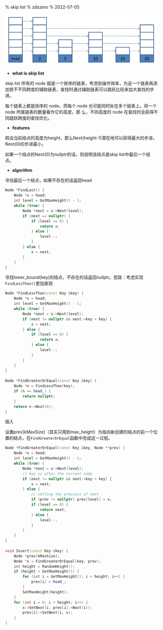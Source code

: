 % skip list
% zdszero
% 2022-07-05

![skip list](../../docs/images/image_2022-07-07-21-18-46.png)

* __what is skip list__

skip list 所有的 node 就是一个排序的链表，考虑到操作效率，为这一个链表再添加若干不同跨度的辅助链表，查找时通过辅助链表可以跳跃比较来加大查找的步进。

每个链表上都是排序的 node，而每个 node 也可能同时处在多个链表上。将一个 node 所属链表的数量看作它的高度，那
么，不同高度的 node 在查找时会获得不同跳跃跨度的查找优化。

* __features__

假设当前结点的高度为height，那么Next(height-1)潜在地可以获得最大的步进，Next(0)的步进最小。

如果一个结点的Next(0)为nullptr的话，则说明该结点是skip list中最后一个结点。

* __algorithm__

寻找最后一个结点，如果不存在的话返回head

```cpp
Node *FindLast() {
    Node *x = head;
    int level = GetMaxHeight() - 1;
    while (true) {
        Node *next = x->Next(level);
        if (next == nullptr) {
            if (level == 0) {
                return x;
            } else {
                level--;
            }
        } else {
            x = next;
        }
    }
}
```

寻找lower_bound(key)的结点，不存在的话返回nullptr。思路：考虑实现`FindLessThan()`更加直观

```cpp
Node *FindLessThan(const Key &key) {
    Node *x = head;
    int level = GetMaxHeight() - 1;
    while (true) {
        Node *next = x->Next(level);
        if (next != nullptr && next->key < key) {
            x = next;
        } else {
            if (level == 0) {
                return x;
            } else {
                level--;
            }
        }
    }
}

Node *FindGreaterOrEqual(const Key &key) {
    Node *n = FindLessThan(key);
    if (n == head_) {
        return nullptr;
    }
    return n->Next(0);
}
```

插入

设置prev[kMaxSize]（其实只用到max_height）为指向新创建的结点的前一个位置的结点，在`FindGreaterOrEqual`函数中完成这一过程。

```cpp
Node *FindGreaterOrEqual(const Key &key, Node **prev) {
    Node *x = head;
    int level = GetMaxHeight() - 1;
    while (true) {
        Node *next = x->Next(level);
        // key is after the current node
        if (next != nullptr && next->key < key) {
            x = next;
        } else {
            // setting the previous of next
            if (prev != nullptr) prev[level] = x;
            if (level == 0) {
                return next;
            } else {
                level--;
            }
        }
    }
}

void Insert(const Key &key) {
    Node *prev[kMaxSize];
    Node *x = FindGreaterOrEqual(key, prev);
    int height = RandomHeight();
    if (height > GetMaxHeight()) {
        for (int i = GetMaxHeight(); i < height; i++) {
            prev[i] = head_;
        }
        SetMaxHeight(height);
    }
    for (int i = 0; i < height; i++) {
        x->SetNext(i, prev[i]->Next(i));
        prev[i]->SetNext(i, x);
    }
}
```
